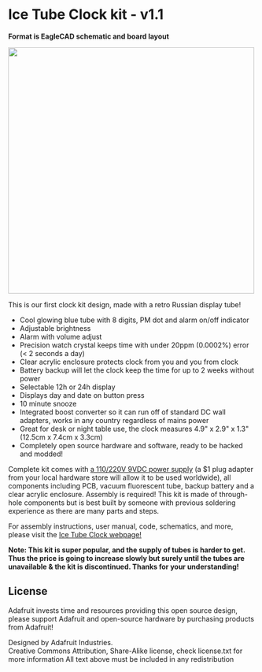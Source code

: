 # Ice Tube Clock kit - v1.1

__Format is EagleCAD schematic and board layout__

<a href="http://www.adafruit.com/products/194"><img src="assets/image.jpg?raw=true" width="500px"></a>

This is our first clock kit design, made with a retro Russian display tube!

* Cool glowing blue tube with 8 digits, PM dot and alarm on/off indicator
* Adjustable brightness
* Alarm with volume adjust
* Precision watch crystal keeps time with under 20ppm (0.0002%) error (< 2 seconds a day)
* Clear acrylic enclosure protects clock from you and you from clock
* Battery backup will let the clock keep the time for up to 2 weeks without power
* Selectable 12h or 24h display
* Displays day and date on button press
* 10 minute snooze
* Integrated boost converter so it can run off of standard DC wall adapters, works in any country regardless of mains power
* Great for desk or night table use, the clock measures 4.9" x 2.9" x 1.3" (12.5cm x 7.4cm x 3.3cm)
* Completely open source hardware and software, ready to be hacked and modded!

Complete kit comes with [a 110/220V 9VDC power supply](https://www.adafruit.com/products/63) (a $1 plug adapter from your local hardware store will allow it to be used worldwide), all components including PCB, vacuum fluorescent tube, backup battery and a clear acrylic enclosure. Assembly is required! This kit is made of through-hole components but is best built by someone with previous soldering experience as there are many parts and steps.

For assembly instructions, user manual, code, schematics, and more, please visit the [Ice Tube Clock webpage!](https://learn.adafruit.com/ice-tube-clock-kit/)

**Note: This kit is super popular, and the supply of tubes is harder to get. Thus the price is going to increase slowly but surely until the tubes are unavailable & the kit is discontinued. Thanks for your understanding!**

## License

Adafruit invests time and resources providing this open source design, 
please support Adafruit and open-source hardware by purchasing 
products from Adafruit!

Designed by Adafruit Industries.  
Creative Commons Attribution, Share-Alike license, check license.txt for more information
All text above must be included in any redistribution


